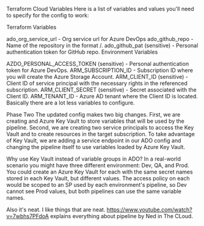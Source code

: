 Terraform Cloud Variables
Here is a list of variables and values you'll need to specify for the config to work:

Terraform Variables

ado_org_service_url - Org service url for Azure DevOps
ado_github_repo - Name of the repository in the format <GitHub Org>/<RepoName>.
ado_github_pat (sensitive) - Personal authentication token for GitHub repo.
Environment Variables

AZDO_PERSONAL_ACCESS_TOKEN (sensitive) - Personal authentication token for Azure DevOps.
ARM_SUBSCRIPTION_ID - Subscription ID where you will create the Azure Storage Account.
ARM_CLIENT_ID (sensitive) - Client ID of service principal with the necessary rights in the referenced subscription.
ARM_CLIENT_SECRET (sensitive) - Secret associated with the Client ID.
ARM_TENANT_ID - Azure AD tenant where the Client ID is located.
Basically there are a lot less variables to configure.

Phase Two
The updated config makes two big changes. First, we are creating and Azure Key Vault to store variables that will be used by the pipeline. Second, we are creating two service principals to access the Key Vault and to create resources in the target subscription. To take advantage of Key Vault, we are adding a service endpoint in our ADO config and changing the pipeline itself to use variables loaded by Azure Key Vault.

Why use Key Vault instead of variable groups in ADO? In a real-world scenario you might have three different environment: Dev, QA, and Prod. You could create an Azure Key Vault for each with the same secret names stored in each Key Vault, but different values. The access policy on each would be scoped to an SP used by each environment's pipeline, so Dev cannot see Prod values, but both pipelines can use the same variable names.

Also it's neat. I like things that are neat.
https://www.youtube.com/watch?v=7wbhs7PFdoA explains everything about pipeline by Ned in The CLoud.